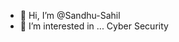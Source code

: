 - 👋 Hi, I’m @Sandhu-Sahil
- 👀 I’m interested in ... Cyber Security
<!-- 🌱 I’m currently learning ...
- 💞️ I’m looking to collaborate on ...
- 📫 How to reach me ...->

<!---
Sandhu-Sahil/Sandhu-Sahil is a ✨ special ✨ repository because its `README.md` (this file) appears on your GitHub profile.
You can click the Preview link to take a look at your changes.
--->

